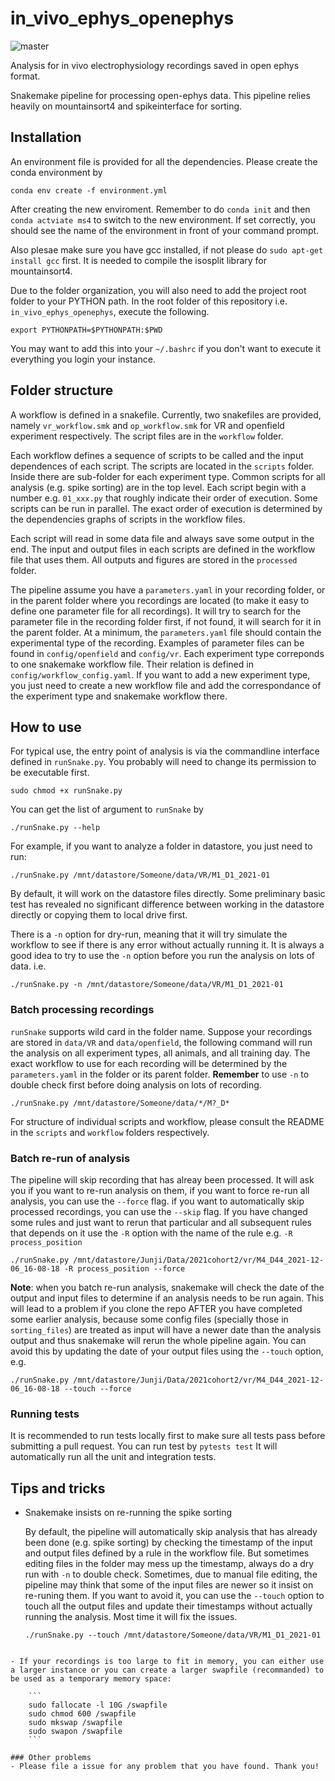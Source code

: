 # in_vivo_ephys_openephys
![master](https://github.com/teristam/in_vivo_ephys_openephys/actions/workflows/test.yml/badge.svg)

Analysis for in vivo electrophysiology recordings saved in open ephys format. 

Snakemake pipeline for processing open-ephys data. This pipeline relies heavily on mountainsort4 and spikeinterface for sorting.


## Installation
An environment file is provided for all the dependencies. Please create the conda environment by 
```
conda env create -f environment.yml
```

After creating the new enviroment. Remember to do `conda init` and then `conda actviate ms4` to switch to the new environment. If set correctly, you should see the name of the environment in front of your command prompt.

Also plesae make sure you have gcc installed, if not please do `sudo apt-get install gcc` first. It is needed to compile the isosplit library for mountainsort4.

Due to the folder organization, you will also need to add the project root folder to your PYTHON path.
In the root folder of this repository i.e. `in_vivo_ephys_openephys`, execute the following. 

```export PYTHONPATH=$PYTHONPATH:$PWD``` 

You may want to add this into your `~/.bashrc` if you don't want to execute it everything you login your instance.

## Folder structure
A workflow is defined in a snakefile. Currently, two snakefiles are provided, namely `vr_workflow.smk` and `op_workflow.smk` for VR and openfield experiment respectively. The script files are in the `workflow` folder.

Each workflow defines a sequence of scripts to be called and the input dependences of each script. The scripts are located in the `scripts` folder. Inside there are sub-folder for each experiment type. Common scripts for all analysis (e.g. spike sorting) are in the top level. Each script begin with a number e.g. `01_xxx.py` that roughly indicate their order of execution. Some scripts can be run in parallel. The exact order of execution is determined by the dependencies graphs of scripts in the workflow files.

Each script will read in some data file and always save some output in the end. The input and output files in each scripts are defined in the workflow file that uses them. All outputs and figures are stored in the `processed` folder.

The pipeline assume you have a `parameters.yaml` in your recording folder, or in the parent folder where you recordings are located (to make it easy to define one parameter file for all recordings). It will try to search for the parameter file in the recording folder first, if not found, it will search for it in the parent folder.
At a minimum, the `parameters.yaml` file should contain the experimental type of the recording. Examples of parameter files can be found in `config/openfield` and `config/vr`. Each experiment type correponds to one snakemake workflow file. Their relation is defined in `config/workflow_config.yaml`. If you want to add a new experiment type, you just need to create a new workflow file and add the correspondance of the experiment type and snakemake workflow there.


## How to use


For typical use, the entry point of analysis is via the commandline interface defined in `runSnake.py`. You probably will need to change its permission to be executable first.

```
sudo chmod +x runSnake.py
```

You can get the list of argument to `runSnake` by 
```
./runSnake.py --help
```

For example, if you want to analyze a folder in datastore, you just need to run:

```
./runSnake.py /mnt/datastore/Someone/data/VR/M1_D1_2021-01
```
 By default, it will work on the datastore files directly. Some preliminary basic test has revealed no significant difference between working in the datastore directly or copying them to local drive first.

There is a `-n` option for dry-run, meaning that it will try simulate the workflow to see if there is any error without actually running it. It is always a good idea to try to use the `-n` option before you run the analysis on lots of data. i.e.

```
./runSnake.py -n /mnt/datastore/Someone/data/VR/M1_D1_2021-01
```
### Batch processing recordings

`runSnake` supports wild card in the folder name. Suppose your recordings are stored in `data/VR` and `data/openfield`, the following command will run the analysis on all experiment types, all animals, and all training day. The exact workflow to use for each recording will be determined by the `parameters.yaml` in the folder or its parent folder. **Remember** to use `-n` to double check first before doing analysis on lots of recording.

```
./runSnake.py /mnt/datastore/Someone/data/*/M?_D*
```
For structure of individual scripts and workflow, please consult the README in the `scripts` and `workflow` folders respectively.

### Batch re-run of analysis

The pipeline will skip recording that has alreay been processed. It will ask you if you want to re-run analysis on them, if you want to force re-run all analysis, you can use the `--force` flag. if you want to automatically skip processed recordings, you can use the `--skip` flag. If you have changed some rules and just want to rerun that particular and all subsequent rules that depends on it use the `-R` option with the name of the rule e.g. `-R process_position`


```
./runSnake.py /mnt/datastore/Junji/Data/2021cohort2/vr/M4_D44_2021-12-06_16-08-18 -R process_position --force
```

**Note**: when you batch re-run analysis, snakemake will check the date of the output and input files to determine if an analysis needs to be run again. This will lead to a problem if you clone the repo AFTER you have completed some earlier analysis, because some config files (specially those in `sorting_files`) are treated as input will have a newer date than the analysis output and thus snakemake will rerun the whole pipeline again. You can avoid this by updating the date of your output files using the `--touch` option, e.g.

```
./runSnake.py /mnt/datastore/Junji/Data/2021cohort2/vr/M4_D44_2021-12-06_16-08-18 --touch --force
```

### Running tests
It is recommended to run tests locally first to make sure all tests pass before submitting a pull request. You can run test by
`pytests test`
It will automatically run all the unit and integration tests.

## Tips and tricks
- Snakemake insists on re-running the spike sorting
 
    By default, the pipeline will automatically skip analysis that has already been done (e.g. spike sorting) by checking the timestamp of the input and output files defined by a rule in the workflow file. But sometimes editing files in the folder may mess up the timestamp, always do a dry run with `-n` to double check. Sometimes, due to manual file editing, the pipeline may think that some of the input files are newer so it insist on re-runing them. If you want to avoid it, you can use the `--touch` option to touch all the output files and update their timestamps without actually running the analysis. Most time it will fix the issues.

    ```
    ./runSnake.py --touch /mnt/datastore/Someone/data/VR/M1_D1_2021-01
    ```

```

- If your recordings is too large to fit in memory, you can either use a larger instance or you can create a larger swapfile (recommanded) to be used as a temporary memory space:

    ```
    sudo fallocate -l 10G /swapfile
    sudo chmod 600 /swapfile
    sudo mkswap /swapfile
    sudo swapon /swapfile
    ```

### Other problems
- Please file a issue for any problem that you have found. Thank you!
